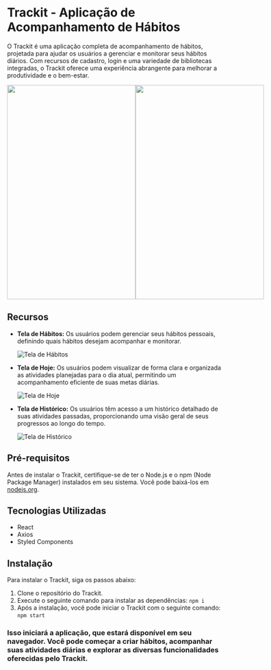 # Trackit - Aplicação de Acompanhamento de Hábitos

O Trackit é uma aplicação completa de acompanhamento de hábitos, projetada para ajudar os usuários a gerenciar e monitorar seus hábitos diários. Com recursos de cadastro, login e uma variedade de bibliotecas integradas, o Trackit oferece uma experiência abrangente para melhorar a produtividade e o bem-estar.
<div style = "display: flex; flex-direction: row;">
  <img src= "https://github.com/carlossiqueri/projeto11-trackit/assets/110114531/b475b06c-4ce0-458f-b702-3bec2a69db3b" height= "500" width= "300"/>
    <img src= "https://github.com/carlossiqueri/projeto11-trackit/assets/110114531/44bdb42e-a42d-4967-b702-eef7f3a128d3" height= "500" width= "300"/>


</div>


## Recursos

- **Tela de Hábitos:** Os usuários podem gerenciar seus hábitos pessoais, definindo quais hábitos desejam acompanhar e monitorar.

   ![Tela de Hábitos](https://github.com/carlossiqueri/projeto11-trackit/assets/110114531/63049e59-12f5-4b9d-b7f1-c0e796ed13ff)


- **Tela de Hoje:** Os usuários podem visualizar de forma clara e organizada as atividades planejadas para o dia atual, permitindo um acompanhamento eficiente de suas metas diárias.

  ![Tela de Hoje](https://github.com/carlossiqueri/projeto11-trackit/assets/110114531/6c0d9f67-cf57-45ed-b53a-2afca397bd95)

- **Tela de Histórico:** Os usuários têm acesso a um histórico detalhado de suas atividades passadas, proporcionando uma visão geral de seus progressos ao longo do tempo.

   ![Tela de Histórico](https://github.com/carlossiqueri/projeto11-trackit/assets/110114531/cd68be43-286f-440a-aef4-0f0e7b9de95c)


## Pré-requisitos

Antes de instalar o Trackit, certifique-se de ter o Node.js e o npm (Node Package Manager) instalados em seu sistema. Você pode baixá-los em [nodejs.org](https://nodejs.org/).

## Tecnologias Utilizadas

- React
- Axios
- Styled Components

## Instalação

Para instalar o Trackit, siga os passos abaixo:

1. Clone o repositório do Trackit.
2. Execute o seguinte comando para instalar as dependências:
`npm i`
3. Após a instalação, você pode iniciar o Trackit com o seguinte comando:
`npm start`

### Isso iniciará a aplicação, que estará disponível em seu navegador. Você pode começar a criar hábitos, acompanhar suas atividades diárias e explorar as diversas funcionalidades oferecidas pelo Trackit.
